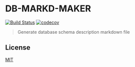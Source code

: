 # DB-MARKD-MAKER

[![Build Status][travis-image]][travis-url]
[![codecov][codecov-image]][codecov-url]

> Generate database schema description markdown file

## License

  [MIT](./LICENSE)

[travis-image]: https://img.shields.io/travis/liuwill/db-markd-maker?style=flat-square
[travis-url]: https://travis-ci.org/liuwill/db-markd-maker
[codecov-image]: https://img.shields.io/codecov/c/github/liuwill/db-markd-maker?style=flat-square
[codecov-url]: https://codecov.io/gh/liuwill/db-markd-maker
